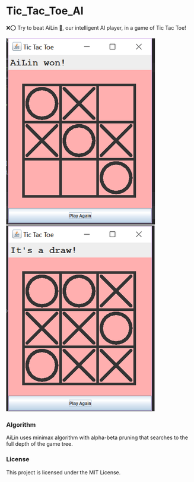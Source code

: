 # Tic_Tac_Toe_AI
❌⭕ 
Try to beat AiLin 👩, our intelligent AI player, in a game of Tic Tac Toe!

![alt text](https://github.com/emily-gong/Tic_Tac_Toe_AI/blob/master/src/images/tic_tac_toe_Ailin_won.PNG)
![alt text](https://github.com/emily-gong/Tic_Tac_Toe_AI/blob/master/src/images/tic_tac_toe_draw.PNG)

### Algorithm
AiLin uses minimax algorithm with alpha-beta pruning that searches to the full depth of the game tree. 

### License
This project is licensed under the MIT License.
